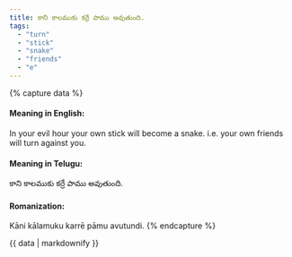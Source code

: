 ```yaml
---
title: కాని కాలముకు కర్రే పాము అవుతుంది.
tags:
  - "turn"
  - "stick"
  - "snake"
  - "friends"
  - "e"
---
```


{% capture data %}
#### Meaning in English:
In your evil hour your own stick will become a snake.
i.e. your own friends will turn against you.

#### Meaning in Telugu:
కాని కాలముకు కర్రే పాము అవుతుంది.

#### Romanization:
Kāni kālamuku karrē pāmu avutundi.
{% endcapture %}

{{ data | markdownify }}

